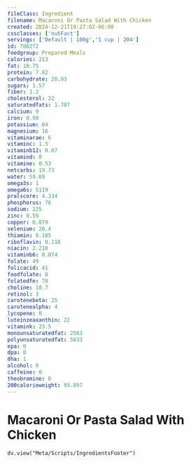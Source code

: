 ```yaml
---
fileClass: Ingredient
filename: Macaroni Or Pasta Salad With Chicken
created: 2024-12-21T19:27:02-06:00
cssclasses: ['nutFact']
servings: ['Default | 100g','1 cup | 204']
id: 786272
foodgroup: Prepared Meals
calories: 213
fat: 10.75
protein: 7.82
carbohydrate: 20.93
sugars: 1.57
fiber: 1.2
cholesterol: 22
saturatedfats: 1.787
calcium: 9
iron: 0.98
potassium: 84
magnesium: 16
vitaminarae: 6
vitaminc: 1.5
vitaminb12: 0.07
vitamind: 0
vitamine: 0.53
netcarbs: 19.73
water: 59.69
omega3s: 1
omega6s: 5119
pralscore: 4.334
phosphorus: 76
sodium: 225
zinc: 0.59
copper: 0.079
selenium: 20.4
thiamin: 0.185
riboflavin: 0.118
niacin: 2.218
vitaminb6: 0.074
folate: 49
folicacid: 41
foodfolate: 8
folatedfe: 78
choline: 18.7
retinol: 3
carotenebeta: 25
carotenealpha: 4
lycopene: 0
luteinzeaxanthin: 22
vitamink: 23.5
monounsaturatedfat: 2563
polyunsaturatedfat: 5833
epa: 0
dpa: 0
dha: 1
alcohol: 0
caffeine: 0
theobromine: 0
200calorieweight: 93.897
---
```


# Macaroni Or Pasta Salad With Chicken

```dataviewjs
dv.view("Meta/Scripts/IngredientsFooter")
```